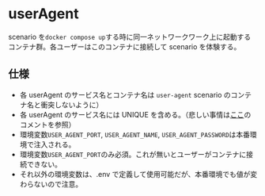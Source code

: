 # userAgent

scenario を`docker compose up`する時に同一ネットワークワーク上に起動するコンテナ群。各ユーザーはこのコンテナに接続して scenario を体験する。

## 仕様

- 各 userAgent のサービス名とコンテナ名は `user-agent` scenario のコンテナ名と衝突しないように）
- 各 userAgent のサービス名には UNIQUE を含める。（悲しい事情は[ここ](https://github.com/shin-lab-sec/cypas-sms/blob/master/express/src/services/scenario-services.ts)のコメントを参照）
- 環境変数`USER_AGENT_PORT`, `USER_AGENT_NAME`, `USER_AGENT_PASSWORD`は本番環境で注入される。
- 環境変数`USER_AGENT_PORT`のみ必須。これが無いとユーザーがコンテナに接続できない。
- それ以外の環境変数は、.env で定義して使用可能だが、本番環境でも値が変わらないので注意。
